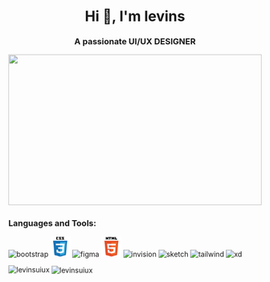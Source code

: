 <h1 align="center">Hi 👋, I'm levins</h1>
<h3 align="center">A passionate UI/UX DESIGNER</h3>

<img src="https://cdn.pixabay.com/photo/2022/12/01/04/35/sunset-7628294_1280.jpg" width="100%" height="300">

<h3 align="left">Languages and Tools:</h3>
<p align="left"> <a> <img src="https://upload.wikimedia.org/wikipedia/commons/thumb/b/b2/Bootstrap_logo.svg/1280px-Bootstrap_logo.svg.png" alt="bootstrap" width="40" height="40"/> </a> <a> <img src="https://raw.githubusercontent.com/devicons/devicon/master/icons/css3/css3-original-wordmark.svg" alt="css3" width="40" height="40"/> </a> <a> <img src="https://www.vectorlogo.zone/logos/figma/figma-icon.svg" alt="figma" width="40" height="40"/> </a> <a> <img src="https://raw.githubusercontent.com/devicons/devicon/master/icons/html5/html5-original-wordmark.svg" alt="html5" width="40" height="40"/> </a> <a> <img src="https://www.vectorlogo.zone/logos/invisionapp/invisionapp-icon.svg" alt="invision" width="40" height="40"/> </a> <a> <img src="https://www.vectorlogo.zone/logos/sketchapp/sketchapp-icon.svg" alt="sketch" width="40" height="40"/> </a> <a> <img src="https://www.vectorlogo.zone/logos/tailwindcss/tailwindcss-icon.svg" alt="tailwind" width="40" height="40"/> </a> <a> <img src="https://upload.wikimedia.org/wikipedia/commons/thumb/c/c2/Adobe_XD_CC_icon.svg/1200px-Adobe_XD_CC_icon.svg.png" alt="xd" width="40" height="40"/> </a> </p>

<p><img align="left" src="https://github-readme-stats.vercel.app/api/top-langs?username=levinsuiux&show_icons=true&locale=en&layout=compact" alt="levinsuiux" /></p>

<p>&nbsp;<img align="center" src="https://github-readme-stats.vercel.app/api?username=levinsuiux&show_icons=true&locale=en" alt="levinsuiux" /></p>
